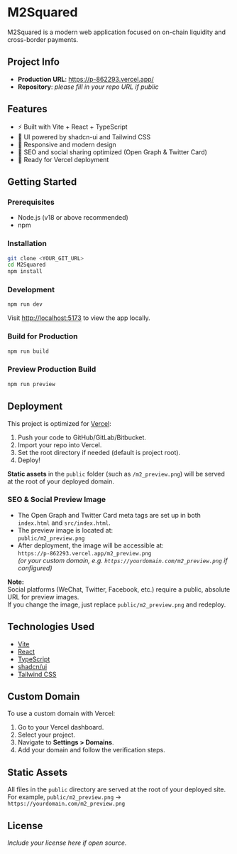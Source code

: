 # M2Squared

M2Squared is a modern web application focused on on-chain liquidity and cross-border payments.

## Project Info

- **Production URL**: https://p-862293.vercel.app/
- **Repository**: _please fill in your repo URL if public_

## Features

- ⚡️ Built with Vite + React + TypeScript
- 🎨 UI powered by shadcn-ui and Tailwind CSS
- 📱 Responsive and modern design
- 🔗 SEO and social sharing optimized (Open Graph & Twitter Card)
- 🚀 Ready for Vercel deployment

## Getting Started

### Prerequisites

- Node.js (v18 or above recommended)
- npm

### Installation

```sh
git clone <YOUR_GIT_URL>
cd M2Squared
npm install
```

### Development

```sh
npm run dev
```

Visit [http://localhost:5173](http://localhost:5173) to view the app locally.

### Build for Production

```sh
npm run build
```

### Preview Production Build

```sh
npm run preview
```

## Deployment

This project is optimized for [Vercel](https://vercel.com/):

1. Push your code to GitHub/GitLab/Bitbucket.
2. Import your repo into Vercel.
3. Set the root directory if needed (default is project root).
4. Deploy!

**Static assets** in the `public` folder (such as `/m2_preview.png`) will be served at the root of your deployed domain.

### SEO & Social Preview Image

- The Open Graph and Twitter Card meta tags are set up in both `index.html` and `src/index.html`.
- The preview image is located at:  
  `public/m2_preview.png`
- After deployment, the image will be accessible at:  
  `https://p-862293.vercel.app/m2_preview.png`  
  _(or your custom domain, e.g. `https://yourdomain.com/m2_preview.png` if configured)_

**Note:**  
Social platforms (WeChat, Twitter, Facebook, etc.) require a public, absolute URL for preview images.  
If you change the image, just replace `public/m2_preview.png` and redeploy.

## Technologies Used

- [Vite](https://vitejs.dev/)
- [React](https://react.dev/)
- [TypeScript](https://www.typescriptlang.org/)
- [shadcn/ui](https://ui.shadcn.com/)
- [Tailwind CSS](https://tailwindcss.com/)

## Custom Domain

To use a custom domain with Vercel:

1. Go to your Vercel dashboard.
2. Select your project.
3. Navigate to **Settings > Domains**.
4. Add your domain and follow the verification steps.

## Static Assets

All files in the `public` directory are served at the root of your deployed site.  
For example, `public/m2_preview.png` → `https://yourdomain.com/m2_preview.png`

## License

_Include your license here if open source._
